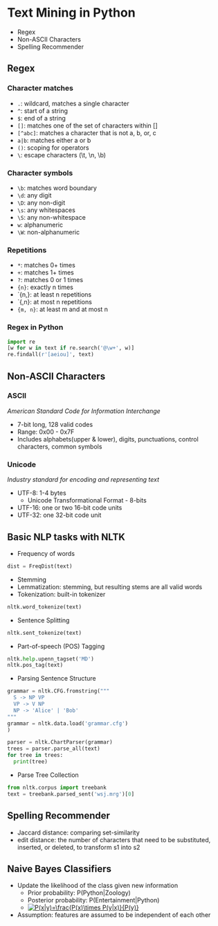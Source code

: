 # Text Mining in Python
- Regex
- Non-ASCII Characters
- Spelling Recommender

## Regex
### Character matches
  - `.`: wildcard, matches a single character
  - `^`: start of a string
  - `$`: end of a string
  - `[]`: matches one of the set of characters within []
  - `[^abc]`: matches a character that is not a, b, or, c
  - `a|b`: matches either a or b
  - `()`: scoping for operators
  - `\`: escape characters (\t, \n, \b)
  
### Character symbols
- `\b`: matches word boundary
- `\d`: any digit
- `\D`: any non-digit
- `\s`: any whitespaces
- `\S`: any non-whitespace
- `w`: alphanumeric
- `\W`: non-alphanumeric

### Repetitions
- `*`: matches 0+ times
- `+`: matches 1+ times
- `?`: matches 0 or 1 times
- `{n}`: exactly n times
- `{n,}: at least n repetitions
- `{,n}: at most n repetitions
- `{m, n}`: at least m and at most n

### Regex in Python
```python
import re
[w for w in text if re.search('@\w+', w)]
re.findall(r'[aeiou]', text)
```

## Non-ASCII Characters
### ASCII
_American Standard Code for Information Interchange_
- 7-bit long, 128 valid codes
- Range: 0x00 - 0x7F
- Includes alphabets(upper & lower), digits, punctuations, control characters, common symbols

### Unicode
_Industry standard for encoding and representing text_
- UTF-8: 1-4 bytes
  - Unicode Transformational Format - 8-bits
- UTF-16: one or two 16-bit code units
- UTF-32: one 32-bit code unit

## Basic NLP tasks with NLTK
- Frequency of words
```python
dist = FreqDist(text)
```
- Stemming
- Lemmatization: stemming, but resulting stems are all valid words
- Tokenization: built-in tokenizer
```python
nltk.word_tokenize(text)
```
- Sentence Splitting
```python
nltk.sent_tokenize(text)
```
- Part-of-speech (POS) Tagging
```python
nltk.help.upenn_tagset('MD')
nltk.pos_tag(text)
```
- Parsing Sentence Structure
```python
grammar = nltk.CFG.fromstring("""
  S -> NP VP
  VP -> V NP
  NP -> 'Alice' | 'Bob'
"""
grammar = nltk.data.load('grammar.cfg')
)
```
```python
parser = nltk.ChartParser(grammar)
trees = parser.parse_all(text)
for tree in trees:
  print(tree)
```
- Parse Tree Collection
```python
from nltk.corpus import treebank
text = treebank.parsed_sent('wsj.mrg')[0]
```

## Spelling Recommender
- Jaccard distance: comparing set-similarity
- edit distance: the number of characters that need to be substituted, inserted, or deleted, to transform s1 into s2

## Naive Bayes Classifiers
- Update the likelihood of the class given new information
  - Prior probability: P(Python|Zoology)
  - Posterior probability: P(Entertainment|Python)
  - <a href="https://www.codecogs.com/eqnedit.php?latex=\inline&space;P(x|y)=\frac{P(x)\times&space;P(y|x)}{P(y)}" target="_blank"><img src="https://latex.codecogs.com/svg.latex?\inline&space;P(x|y)=\frac{P(x)\times&space;P(y|x)}{P(y)}" title="P(x|y)=\frac{P(x)\times P(y|x)}{P(y)}" /></a>
- Assumption: features are assumed to be independent of each other

